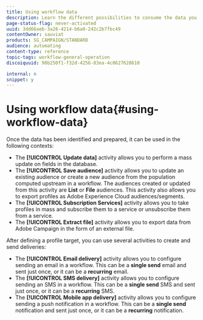 ```yaml
---
title: Using workflow data
description: Learn the different possibilities to consume the data you imported or targeted.
page-status-flag: never-activated
uuid: 3dd66aeb-3a26-4214-b6a0-242c2b7fbc49
contentOwner: sauviat
products: SG_CAMPAIGN/STANDARD
audience: automating
content-type: reference
topic-tags: workflow-general-operation
discoiquuid: 90b250f1-f32d-4256-83ea-4c0627628610

internal: n
snippet: y
---
```


# Using workflow data{#using-workflow-data}

Once the data has been identified and prepared, it can be used in the following contexts:

* The **[!UICONTROL Update data]** activity allows you to perform a mass update on fields in the database.
* The **[!UICONTROL Save audience]** activity allows you to update an existing audience or create a new audience from the population computed upstream in a workflow. The audiences created or updated from this activity are **List** or **File** audiences. This activity also allows you to export profiles as Adobe Experience Cloud audiences/segments.
* The **[!UICONTROL Subscription Services]** activity allows you to take profiles in mass and subscribe them to a service or unsubscribe them from a service.
* The **[!UICONTROL Extract file]** activity allows you to export data from Adobe Campaign in the form of an external file.

After defining a profile target, you can use several activities to create and send deliveries:

* The **[!UICONTROL Email delivery]** activity allows you to configure sending an email in a workflow. This can be a **single send** email and sent just once, or it can be a **recurring** email.
* The **[!UICONTROL SMS delivery]** activity allows you to configure sending an SMS in a workflow. This can be a **single send** SMS and sent just once, or it can be a **recurring** SMS.
* The **[!UICONTROL Mobile app delivery]** activity allows you to configure sending a push notification in a workflow. This can be a **single send** notification and sent just once, or it can be a **recurring** notification.

